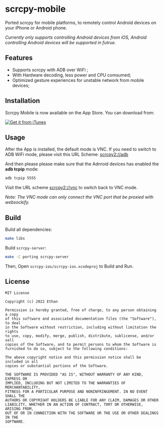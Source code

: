 # scrcpy-mobile

Ported scrcpy for mobile platforms, to remotely control Android devices on your iPhone or Android phone.

*Currently only supports controlling Android devices from iOS, Android controlling Android devices will be supported in futrue.*

## Features

* Supports scrcpy with ADB over WiFi ;
* With Hardware decoding, less power and CPU comsumed;
* Optimized gesture experiences for unstable network from mobile devices;

## Installation

Scrcpy Mobile is now available on the App Store. You can download from:

[![Get it from iTunes](https://lisk.com/sites/default/files/pictures/2020-01/download_on_the_app_store_badge.svg)](https://apps.apple.com/us/app/scrcpy-remote/id1629352527)

## Usage 

After the App is installed, the default mode is VNC. If you need to switch to ADB WiFi mode, please visit this URL Scheme: 
[scrcpy2://adb](scrcpy2://adb)

And then please please make sure that the Adnroid devices has enabled the **adb tcpip** mode:

```sh
adb tcpip 5555
```



Visit the URL scheme [scrcpy2://vnc](scrcpy2://vnc) to switch back to VNC mode.

*Note: The VNC mode can only connect the VNC port that be proxied with websockify.*

## Build

Build all dependencies:

```sh
make libs
```

Build `scrcpy-server`:

```sh
make -C porting scrcpy-server
```

Then, Open `scrcpy-ios/scrcpy-ios.xcodeproj` to Build and Run.

## License

```
MIT License

Copyright (c) 2022 Ethan

Permission is hereby granted, free of charge, to any person obtaining a copy
of this software and associated documentation files (the "Software"), to deal
in the Software without restriction, including without limitation the rights
to use, copy, modify, merge, publish, distribute, sublicense, and/or sell
copies of the Software, and to permit persons to whom the Software is
furnished to do so, subject to the following conditions:

The above copyright notice and this permission notice shall be included in all
copies or substantial portions of the Software.

THE SOFTWARE IS PROVIDED "AS IS", WITHOUT WARRANTY OF ANY KIND, EXPRESS OR
IMPLIED, INCLUDING BUT NOT LIMITED TO THE WARRANTIES OF MERCHANTABILITY,
FITNESS FOR A PARTICULAR PURPOSE AND NONINFRINGEMENT. IN NO EVENT SHALL THE
AUTHORS OR COPYRIGHT HOLDERS BE LIABLE FOR ANY CLAIM, DAMAGES OR OTHER
LIABILITY, WHETHER IN AN ACTION OF CONTRACT, TORT OR OTHERWISE, ARISING FROM,
OUT OF OR IN CONNECTION WITH THE SOFTWARE OR THE USE OR OTHER DEALINGS IN THE
SOFTWARE.
```

